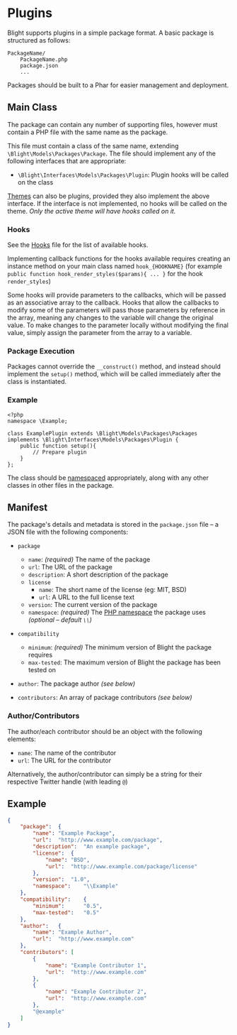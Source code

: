 Plugins
=======

Blight supports plugins in a simple package format. A basic package is structured as follows:

	PackageName/
		PackageName.php
		package.json
		...

Packages should be built to a Phar for easier management and deployment.


## Main Class

The package can contain any number of supporting files, however must contain a PHP file with the same name as the package.

This file must contain a class of the same name, extending `\Blight\Models\Packages\Package`. The file should implement any of the following interfaces that are appropriate:

- `\Blight\Interfaces\Models\Packages\Plugin`: Plugin hooks will be called on the class

[Themes](Themes.md) can also be plugins, provided they also implement the above interface. If the interface is not implemented, no hooks will be called on the theme. _Only the active theme will have hooks called on it._


### Hooks

See the [Hooks](HOOKS.md) file for the list of available hooks.

Implementing callback functions for the hooks available requires creating an instance method on your main class named `hook_{HOOKNAME}` (for example `public function hook_render_styles($params){ ... }` for the hook `render_styles`)

Some hooks will provide parameters to the callbacks, which will be passed as an associative array to the callback. Hooks that allow the callbacks to modify some of the parameters will pass those parameters by reference in the array, meaning any changes to the variable will change the original value. To make changes to the parameter locally without modifying the final value, simply assign the parameter from the array to a variable.


### Package Execution

Packages cannot override the `__construct()` method, and instead should implement the `setup()` method, which will be called immediately after the class is instantiated.


### Example

	<?php
	namespace \Example;

	class ExamplePlugin extends \Blight\Models\Packages\Packages implements \Blight\Interfaces\Models\Packages\Plugin {
		public function setup(){
			// Prepare plugin
		}
	};

The class should be [namespaced](http://www.php.net/manual/en/language.namespaces.rationale.php) appropriately, along with any other classes in other files in the package.


## Manifest

The package's details and metadata is stored in the `package.json` file – a JSON file with the following components:

- `package`

	- `name`: _(required)_ The name of the package
	- `url`: The URL of the package
	- `description`: A short description of the package
	- `license`
		- `name`: The short name of the license (eg: MIT, BSD)
		- `url`: A URL to the full license text
	- `version`: The current version of the package
	- `namespace`: _(required)_ The [PHP namespace](http://www.php.net/manual/en/language.namespaces.rationale.php) the package uses _(optional – default `\\`)_

- `compatibility`

	- `minimum`: _(required)_ The minimum version of Blight the package requires
	- `max-tested`: The maximum version of Blight the package has been tested on

- `author`: The package author _(see below)_

- `contributors`: An array of package contributors _(see below)_

### Author/Contributors

The author/each contributor should be an object with the following elements:

- `name`: The name of the contributor
- `url`: The URL for the contributor

Alternatively, the author/contributor can simply be a string for their respective Twitter handle (with leading `@`)


## Example

~~~json
{
	"package":	{
		"name":	"Example Package",
		"url":	"http://www.example.com/package",
		"description":	"An example package",
		"license":	{
			"name":	"BSD",
			"url":	"http://www.example.com/package/license"
		},
		"version":	"1.0",
		"namespace":	"\\Example"
	},
	"compatibility":	{
		"minimum":		"0.5",
		"max-tested":	"0.5"
	},
	"author":	{
		"name":	"Example Author",
		"url":	"http://www.example.com"
	},
	"contributors":	[
		{
			"name":	"Example Contributor 1",
			"url":	"http://www.example.com"
		},
		{
			"name":	"Example Contributor 2",
			"url":	"http://www.example.com"
		},
		"@example"
	]
}
~~~
